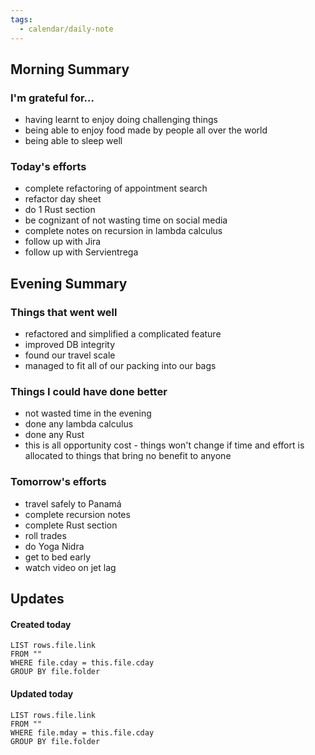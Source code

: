 ```yaml
---
tags:
  - calendar/daily-note
---
```


## Morning Summary

### I'm grateful for...

- having learnt to enjoy doing challenging things
- being able to enjoy food made by people all over the world
- being able to sleep well

### Today's efforts

- complete refactoring of appointment search
- refactor day sheet
- do 1 Rust section
- be cognizant of not wasting time on social media
- complete notes on recursion in lambda calculus
- follow up with Jira
- follow up with Servientrega

## Evening Summary

### Things that went well

- refactored and simplified a complicated feature
- improved DB integrity
- found our travel scale
- managed to fit all of our packing into our bags

### Things I could have done better

- not wasted time in the evening
- done any lambda calculus
- done any Rust
- this is all opportunity cost - things won't change if time and effort is allocated to things that bring no benefit to anyone 

### Tomorrow's efforts

- travel safely to Panamá
- complete recursion notes
- complete Rust section
- roll trades
- do Yoga Nidra
- get to bed early
- watch video on jet lag

## Updates

#### Created today

```dataview
LIST rows.file.link
FROM ""
WHERE file.cday = this.file.cday
GROUP BY file.folder
```

#### Updated today

```dataview
LIST rows.file.link
FROM ""
WHERE file.mday = this.file.cday
GROUP BY file.folder
```
